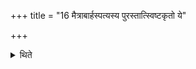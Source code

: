 +++
title = "16 मैत्राबार्हस्पत्यस्य पुरस्तात्स्विष्टकृतो ये"

+++

<details><summary>थिते</summary>

मैत्राबार्हस्पत्यस्य पुरस्तात्स्विष्टकृतो ये मे पञ्चाशतमिति नाराशंस्यर्चाद्भिरभिषिञ्चति १६
</details>
